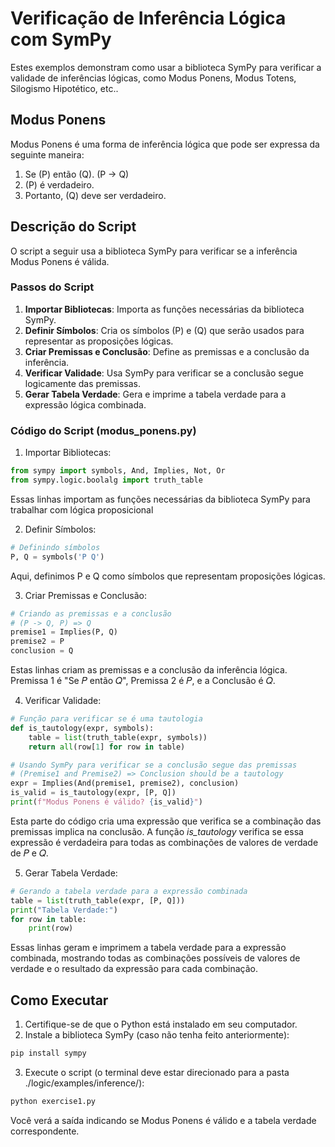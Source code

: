 # Verificação de Inferência Lógica com SymPy

Estes exemplos demonstram como usar a biblioteca SymPy para verificar a validade de inferências lógicas, como Modus Ponens, Modus Totens, Silogismo Hipotético, etc..

## Modus Ponens

Modus Ponens é uma forma de inferência lógica que pode ser expressa da seguinte maneira:

1. Se \(P\) então \(Q\). \(P -> Q\)
2. \(P\) é verdadeiro.
3. Portanto, \(Q\) deve ser verdadeiro.

## Descrição do Script

O script a seguir usa a biblioteca SymPy para verificar se a inferência Modus Ponens é válida.

### Passos do Script

1. **Importar Bibliotecas**: Importa as funções necessárias da biblioteca SymPy.
2. **Definir Símbolos**: Cria os símbolos \(P\) e \(Q\) que serão usados para representar as proposições lógicas.
3. **Criar Premissas e Conclusão**: Define as premissas e a conclusão da inferência.
4. **Verificar Validade**: Usa SymPy para verificar se a conclusão segue logicamente das premissas.
5. **Gerar Tabela Verdade**: Gera e imprime a tabela verdade para a expressão lógica combinada.

### Código do Script (modus_ponens.py)

1. Importar Bibliotecas:
```python
from sympy import symbols, And, Implies, Not, Or
from sympy.logic.boolalg import truth_table
```
Essas linhas importam as funções necessárias da biblioteca SymPy para trabalhar com lógica proposicional

2. Definir Símbolos:
```python
# Definindo símbolos
P, Q = symbols('P Q')
```
Aqui, definimos P e Q como símbolos que representam proposições lógicas.

3. Criar Premissas e Conclusão:
```python
# Criando as premissas e a conclusão
# (P -> Q, P) => Q
premise1 = Implies(P, Q)
premise2 = P
conclusion = Q
```
Estas linhas criam as premissas e a conclusão da inferência lógica. Premissa 1 é "Se 𝑃 então 𝑄", Premissa 2 é 𝑃, e a Conclusão é 𝑄.

4. Verificar Validade:
```python
# Função para verificar se é uma tautologia
def is_tautology(expr, symbols):
    table = list(truth_table(expr, symbols))
    return all(row[1] for row in table)

# Usando SymPy para verificar se a conclusão segue das premissas
# (Premise1 and Premise2) => Conclusion should be a tautology
expr = Implies(And(premise1, premise2), conclusion)
is_valid = is_tautology(expr, [P, Q])
print(f"Modus Ponens é válido? {is_valid}")
```

Esta parte do código cria uma expressão que verifica se a combinação das premissas implica na conclusão. A função _is\_tautology_ verifica se essa expressão é verdadeira para todas as combinações de valores de verdade de 𝑃 e 𝑄.

5. Gerar Tabela Verdade:
```python
# Gerando a tabela verdade para a expressão combinada
table = list(truth_table(expr, [P, Q]))
print("Tabela Verdade:")
for row in table:
    print(row)
```
Essas linhas geram e imprimem a tabela verdade para a expressão combinada, mostrando todas as combinações possíveis de valores de verdade e o resultado da expressão para cada combinação.

## Como Executar

1. Certifique-se de que o Python está instalado em seu computador.
2. Instale a biblioteca SymPy (caso não tenha feito anteriormente):
```bash
pip install sympy
```

3. Execute o script (o terminal deve estar direcionado para a pasta ./logic/examples/inference/):
```bash
python exercise1.py
```
Você verá a saída indicando se Modus Ponens é válido e a tabela verdade correspondente.

